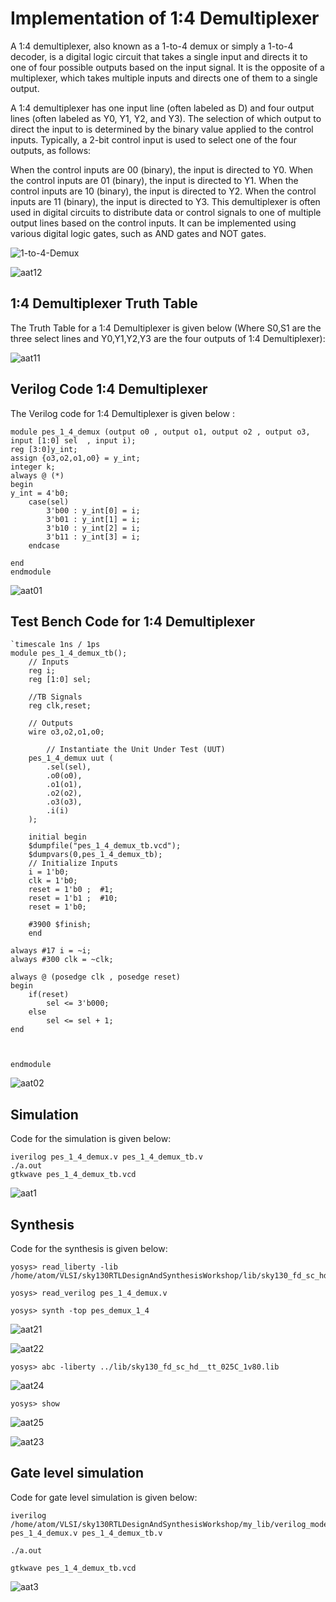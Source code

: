 # Implementation of 1:4 Demultiplexer

A 1:4 demultiplexer, also known as a 1-to-4 demux or simply a 1-to-4 decoder, is a digital logic circuit that takes a single input and directs it to one of four possible outputs based on the input signal. It is the opposite of a multiplexer, which takes multiple inputs and directs one of them to a single output.

A 1:4 demultiplexer has one input line (often labeled as D) and four output lines (often labeled as Y0, Y1, Y2, and Y3). The selection of which output to direct the input to is determined by the binary value applied to the control inputs. Typically, a 2-bit control input is used to select one of the four outputs, as follows:

When the control inputs are 00 (binary), the input is directed to Y0.
When the control inputs are 01 (binary), the input is directed to Y1.
When the control inputs are 10 (binary), the input is directed to Y2.
When the control inputs are 11 (binary), the input is directed to Y3.
This demultiplexer is often used in digital circuits to distribute data or control signals to one of multiple output lines based on the control inputs. It can be implemented using various digital logic gates, such as AND gates and NOT gates.

![1-to-4-Demux](https://github.com/Aatish-Om/pes_1_4_demux/assets/125562864/5d6bf040-ce7a-48f0-a3e0-6565c84d1e89)


![aat12](https://github.com/Aatish-Om/pes_1_4_demux/assets/125562864/80f5bc4b-9ca1-4c54-94a0-8a5698f811b0)


## 1:4 Demultiplexer Truth Table
The Truth Table for a 1:4 Demultiplexer is given below (Where S0,S1 are the three select lines and Y0,Y1,Y2,Y3 are the four outputs of 1:4 Demultiplexer):

![aat11](https://github.com/Aatish-Om/pes_1_4_demux/assets/125562864/eff777d6-2a43-4866-95fa-6e70a95a38f9)


## Verilog Code 1:4 Demultiplexer

The Verilog code for 1:4 Demultiplexer is given below :
```
module pes_1_4_demux (output o0 , output o1, output o2 , output o3, input [1:0] sel  , input i);
reg [3:0]y_int;
assign {o3,o2,o1,o0} = y_int;
integer k;
always @ (*)
begin
y_int = 4'b0;
	case(sel)
		3'b00 : y_int[0] = i;
		3'b01 : y_int[1] = i;
		3'b10 : y_int[2] = i;
		3'b11 : y_int[3] = i;
	endcase

end
endmodule

```
![aat01](https://github.com/Aatish-Om/pes_1_4_demux/assets/125562864/8d520f2a-5f99-4706-8d34-ccfbcecf7814)


## Test Bench Code for 1:4 Demultiplexer

```
`timescale 1ns / 1ps
module pes_1_4_demux_tb();
	// Inputs
	reg i;
	reg [1:0] sel;
	
	//TB Signals
	reg clk,reset;

	// Outputs
	wire o3,o2,o1,o0;

        // Instantiate the Unit Under Test (UUT)
	pes_1_4_demux uut (
		.sel(sel),
		.o0(o0),
		.o1(o1),
		.o2(o2),
		.o3(o3),
		.i(i)
	);

	initial begin
	$dumpfile("pes_1_4_demux_tb.vcd");
	$dumpvars(0,pes_1_4_demux_tb);
	// Initialize Inputs
	i = 1'b0;
	clk = 1'b0;
	reset = 1'b0 ;  #1;
	reset = 1'b1 ;  #10;
	reset = 1'b0;

	#3900 $finish;
	end

always #17 i = ~i;
always #300 clk = ~clk;

always @ (posedge clk , posedge reset)
begin
	if(reset)
		sel <= 3'b000;
	else
		sel <= sel + 1;
end



endmodule

```
![aat02](https://github.com/Aatish-Om/pes_1_4_demux/assets/125562864/a789f35c-dab7-4b29-abad-204d0d6e8fab)


## Simulation
Code for the simulation is given below:
```
iverilog pes_1_4_demux.v pes_1_4_demux_tb.v
./a.out
gtkwave pes_1_4_demux_tb.vcd
```
![aat1](https://github.com/Aatish-Om/pes_1_4_demux/assets/125562864/8f319b7f-d269-448e-b6fc-e5f6ccb991a7)

## Synthesis
Code for the synthesis is given below:
```
yosys> read_liberty -lib /home/atom/VLSI/sky130RTLDesignAndSynthesisWorkshop/lib/sky130_fd_sc_hd__tt_025C_1v80.lib
```
```
yosys> read_verilog pes_1_4_demux.v
```
```
yosys> synth -top pes_demux_1_4
```
![aat21](https://github.com/Aatish-Om/pes_1_4_demux/assets/125562864/61458170-416f-4252-99b6-fb06b86fac8b)

![aat22](https://github.com/Aatish-Om/pes_1_4_demux/assets/125562864/f6248763-c54d-4f54-b814-96d420d1fa49)

```
yosys> abc -liberty ../lib/sky130_fd_sc_hd__tt_025C_1v80.lib
```
![aat24](https://github.com/Aatish-Om/pes_1_4_demux/assets/125562864/568f02db-cdd6-4d4a-82ea-1718f4031236)

```
yosys> show
```
![aat25](https://github.com/Aatish-Om/pes_1_4_demux/assets/125562864/9de432da-5e94-41ba-b7f6-7705ba394203)

![aat23](https://github.com/Aatish-Om/pes_1_4_demux/assets/125562864/32bf5118-d706-4764-bf0c-0bdc2f07c47c)


## Gate level simulation
Code for gate level simulation is given below:
```
iverilog /home/atom/VLSI/sky130RTLDesignAndSynthesisWorkshop/my_lib/verilog_model/sky130_fd_sc_hd.v pes_1_4_demux.v pes_1_4_demux_tb.v
```
```
./a.out
```
```
gtkwave pes_1_4_demux_tb.vcd
```
![aat3](https://github.com/Aatish-Om/pes_1_4_demux/assets/125562864/292dfe12-eb14-4765-b22b-c7df6f77d4f1)
